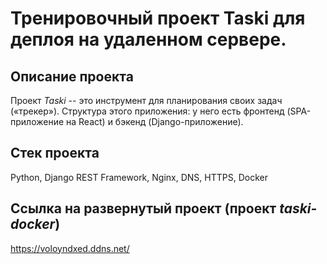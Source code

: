 # Тренировочный проект Taski для деплоя на удаленном сервере.

## Описание проекта
Проект *Taski* -- это инструмент для планирования своих задач («трекер»). Структура этого приложения: у него есть фронтенд (SPA-приложение на React) и бэкенд (Django-приложение). 

## Стек проекта
Python, Django REST Framework, Nginx, DNS, HTTPS, Docker

## Ссылка на развернутый проект (проект *taski-docker*)
https://voloyndxed.ddns.net/
